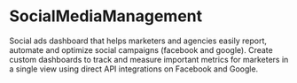 # SocialMediaManagement
Social ads dashboard that helps marketers and agencies easily report, automate and optimize social campaigns (facebook and
google).
Create custom dashboards to track and measure important metrics for marketers in a single view using direct API integrations on
Facebook and Google.
